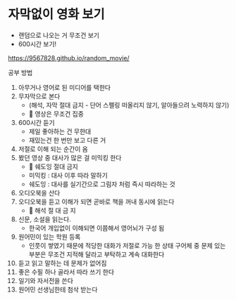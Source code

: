 # 자막없이 영화 보기

- 랜덤으로 나오는 거 무조건 보기
- 600시간 보기!

https://9567828.github.io/random_movie/

공부 방법

1.  아무거나 영어로 된 미디어를 택한다
2.  무자막으로 본다
    - (해석, 자막 절대 금지 - 단어 스펠링 떠올리지 않기, 알아들으려 노력하지 않기)
    - 🚫 영상은 무조건 집중
3.  600시간 듣기
    - 제일 좋아하는 건 무한대
    - 재밌는건 한 번만 보고 다른 거
4.  저절로 이해 되는 순간이 옴
5.  봤던 영상 중 대사가 많은 걸 미믹킹 한다
    - 🚫 쉐도잉 절대 금지
    - 미믹킹 : 대사 이후 따라 말하기
    - 쉐도잉 : 대사를 실기간으로 그림자 처럼 즉시 따라하는 것
6.  오디오북을 산다
7.  오디오북을 듣고 이해가 되면 곧바로 책을 꺼내 동시에 읽는다
    - 🚫 해석 절 대 금 지
8.  신문, 소설을 읽는다.
    - 한국어 개입없이 이해되면 이쯤해서 영어뇌가 구성 됨
9.  원어민이 있는 학원 등록
    - 인풋이 쌓였기 때문에 적당한 대화가 저절로 가능 한 상태 구어체 중 문제 있는 부분은 무조건 지적해 달라고 부탁하고 계속 대화한다
10. 듣고 읽고 말하는 데 문제가 없어짐
11. 좋은 수필 하나 골라서 따라 쓰기 한다
12. 일기와 자서전을 쓴다
13. 원어민 선생님한테 첨삭 받는다
